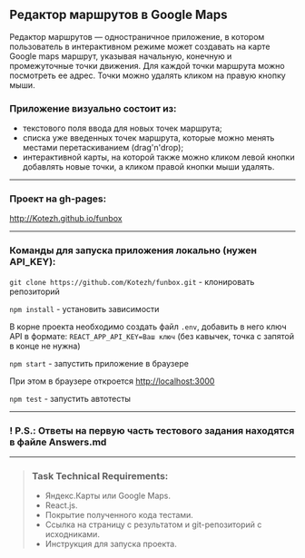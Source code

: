 ## Редактор маршрутов в Google Maps

Редактор маршрутов — одностраничное приложение, в котором пользователь в интерактивном режиме может создавать на карте Google maps маршрут,
указывая начальную, конечную и промежуточные точки движения. Для каждой точки маршрута можно посмотреть ее адрес. Точки можно удалять кликом на правую кнопку мыши.

### Приложение визуально состоит из:

- текстового поля ввода для новых точек маршрута;
- списка уже введенных точек маршрута, которые можно менять местами перетаскиванием (drag'n'drop);
- интерактивной карты, на которой также можно кликом левой кнопки добавлять новые точки, а кликом правой кнопки мыши удалять.

---

### Проект на gh-pages:

http://Kotezh.github.io/funbox

---

### Команды для запуска приложения локально (нужен API_KEY):

`git clone https://github.com/Kotezh/funbox.git` - клонировать репозиторий

`npm install` - установить зависимости

В корне проекта необходимо создать файл `.env`, добавить в него ключ API в формате: `REACT_APP_API_KEY=Ваш ключ`
(без кавычек, точка с запятой в конце не нужна)

`npm start` - запустить приложение в браузере

При этом в браузере откроется [http://localhost:3000](http://localhost:3000)

`npm test` - запустить автотесты

---

### ! P.S.: Ответы на первую часть тестового задания находятся в файле Answers.md

---

> ### Task Technical Requirements:
>
> - Яндекс.Карты или Google Maps.
> - React.js.
> - Покрытие полученного кода тестами.
> - Ссылка на страницу с результатом и git-репозиторий с исходниками.
> - Инструкция для запуска проекта.
